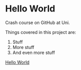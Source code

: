 # Hello World
Crash course on GitHub at Uni.

Things covered in this project are:
1. Stuff
2. More stuff
3. And even more stuff

<a href="http://en.wikipedia.org/wiki/Hello_world">Hello World</a>
